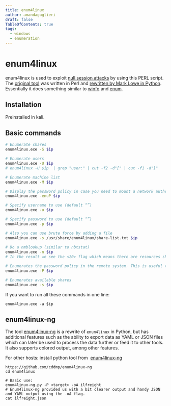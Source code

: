 ```yaml
---
title: enum4linux
author: amandaguglieri
draft: false
TableOfContents: true
tags:
  - windows
  - enumeration
---
```

# enum4linux

enum4linux is used to exploit [null session attacks](windows-null-session-attack.md) by using this PERL script. The [original tool](https://github.com/CiscoCXSecurity/enum4linux) was written in Perl and [rewritten by Mark Lowe in Python](https://github.com/cddmp/enum4linux-ng). Essentially it does something similar to  [winfo](winfo.md) and [enum](enum.md).

## Installation

Preinstalled in kali. 

## Basic commands

```bash
# Enumerate shares
enum4linux.exe -S $ip

# Enumerate users
enum4linux.exe -U $ip   
# enum4linux -U $ip  | grep "user:" | cut -f2 -d"[" | cut -f1 -d"]"

# Enumerate machine list
enum4linux.exe -M $ip

# Display the password policy in case you need to mount a network authentification attack
enum4linux.exe -enuP $ip

# Specify username to use (default “”)
enum4linux.exe -u $ip

# Specify password to use (default “”)
enum4linux.exe -p $ip     

# Also you can use brute force by adding a file
enum4linux.exe -s /usr/share/enum4linux/share-list.txt $ip  
  
# Do a nmblookup (similar to nbtstat)
enum4linux.exe -n $ip  
# In the result we see the <20> flag which means there are resources shared

# Enumerates the password policy in the remote system. This is useful to use brute force
enum4linux.exe -P $ip

# Enumerates available shares
enum4linux.exe -s $ip     
```

If you want to run all these commands in one line:

```
enum4linux.exe -a $ip
```


## enum4linux-ng 

The tool [enum4linux-ng](https://github.com/cddmp/enum4linux-ng) is a rewrite of `enum4linux` in Python, but has additional features such as the ability to export data as YAML or JSON files which can later be used to process the data further or feed it to other tools. It also supports colored output, among other features.


For other hosts: install python tool from  [enum4linux-ng](https://github.com/cddmp/enum4linux-ng) 

```
https://github.com/cddmp/enum4linux-ng
cd enum4linux

# Basic use:
enum4linux-ng.py -P <target> -oA ilfreight
# Enum4linux-ng provided us with a bit clearer output and handy JSON and YAML output using the -oA flag.
cat ilfreight.json 
```


